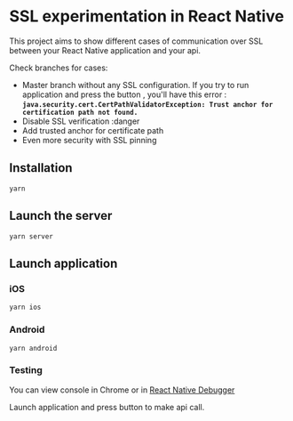 # SSL experimentation in React Native

This project aims to show different cases of communication over SSL between your React Native application and your api.

Check branches for cases:

- Master branch without any SSL configuration. If you try to run application and press the button , you'll have this error : **`java.security.cert.CertPathValidatorException: Trust anchor for certification path not found.`**
- Disable SSL verification :danger
- Add trusted anchor for certificate path
- Even more security with SSL pinning

## Installation

```
yarn
```

## Launch the server

```
yarn server
```

## Launch application

### iOS

```
yarn ios
```

### Android

```
yarn android
```

### Testing

You can view console in Chrome or in [React Native Debugger](https://github.com/jhen0409/react-native-debugger)

Launch application and press button to make api call.
